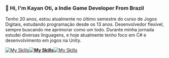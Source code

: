 ### 👋 Hi, I'm Kayan Oti, a Indie Game Developer From Brazil

<!--
**Kayan-Oti/Kayan-Oti** is a ✨ _special_ ✨ repository because its `README.md` (this file) appears on your GitHub profile.

Here are some ideas to get you started:

- 🔭 I’m currently working on ...
- 🌱 I’m currently learning ...
- 👯 I’m looking to collaborate on ...
- 🤔 I’m looking for help with ...
- 💬 Ask me about ...
- 📫 How to reach me: ...
- 😄 Pronouns: ...
- ⚡ Fun fact: ...
-->

Tenho 20 anos, estou atualmente no último semestre do curso de Jogos Digitais, estudando programação desde os 13 anos. Desenvolvedor flexível, sempre buscando me aprimorar como um todo. Durante minha jornada estudei diversas linguagens, e hoje atualmente tenho foco em C# e desenvolvimento em jogos na Unity.

[![My Skills](https://skillicons.dev/icons?i=cpp,c,java,js,css,html,react)](https://skillicons.dev)__________[![My Skills](https://skillicons.dev/icons?i=unity,unreal,vscode,blender)](https://skillicons.dev)__________[![My Skills](https://skillicons.dev/icons?i=notion,github,discord)](https://skillicons.dev)
